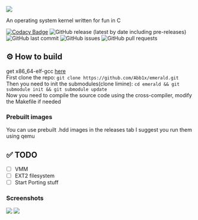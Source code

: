 <img src="https://media.discordapp.net/attachments/711643709753655350/779708791066984489/logo.png" align="center">
<p> An operating system kernel written for fun in C</p>

[![Codacy Badge](https://api.codacy.com/project/badge/Grade/c01428b7b3864d1f86eb1753c6c8deaf)](https://app.codacy.com/gh/Abb1x/emerald?utm_source=github.com&utm_medium=referral&utm_content=Abb1x/emerald&utm_campaign=Badge_Grade)
![GitHub release (latest by date including pre-releases)](https://img.shields.io/github/v/release/Abb1x/emerald?include_prereleases)
![GitHub last commit](https://img.shields.io/github/last-commit/Abb1x/emerald)
![GitHub issues](https://img.shields.io/github/issues-raw/Abb1x/emerald)
![GitHub pull requests](https://img.shields.io/github/issues-pr/Abb1x/emerald)

## ⚙️ How to build
get x86_64-elf-gcc [here](https://wiki.osdev.org/GCC_Cross-Compiler)
<br>
First clone the repo:
`git clone https://github.com/Abb1x/emerald.git`
<br>
Then you need to init the submodules(clone limine):
```cd emerald && git submodule init && git submodule update```
<br>
Now you need to compile the source code using the cross-compiler, modify the Makefile if needed

### Prebuilt images
You can use prebuilt .hdd images in the releases tab I suggest you run them using qemu
## ✅ TODO

- [ ] VMM
- [ ] EXT2 filesystem
- [ ] Start Porting stuff
### Screenshots

<img src="https://cdn.discordapp.com/attachments/745313714747605105/773343861526364171/unknown.png">
<img src="https://media.discordapp.net/attachments/745313714747605105/773344029995040788/unknown.png">
